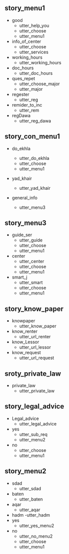 ## story_menu1
* good
  - utter_help_you
  - utter_choose
  - utter_menu1
* info_of_center
  - utter_choose
  - utter_services
* working_hours
  - utter_working_hours  
* doc_hours  
  - utter_doc_hours
* ques_repet
  - utter_choose_major
  - utter_major
* regester
  - utter_reg 
* remider_to_inc
  - utter_rem
* regDawa
  - utter_reg_dawa      


## story_con_menu1 
* do_ekhla
  - utter_do_ekhla
  - utter_choose
  - utter_menu1
* yad_khair
  - utter_yad_khair
    
* general_info
  - utter_menu3

## story_menu3
* guide_ser
  - utter_guide
  - utter_choose
  - utter_menu1
* center
  - utter_center
  - utter_choose
  - utter_menu1
* smart_j 
  - utter_smart 
  - utter_choose
  - utter_menu1


## story_know_paper
* knowpaper
  - utter_know_paper
* know_renter
  - utter_url_renter
* know_Lessor
  - utter_url_lessor
* know_request
  - utter_url_request 

## sroty_private_law
* private_law
  - utter_private_law

## story_legal_advice
* Legal_advice
  - utter_legal_advice
* yes 
  - utter_sub_req
  - utter_menu2
* no
  - utter_choose
  - utter_menu1

## story_menu2
* sdad
  - utter_sdad
* baten
  - utter_baten
* aqar
  - utter_aqar 
* hadm
  -utter_hadm
* yes
  - utter_yes_menu2
* no
  - utter_no_menu2    
  - utter_choose
  - utter_menu1

       
<!-- ## proSeizure_Scenario
* pro_seizure
  - utter_pro_seizure

## petition_request_Scenario
* petition_request
  - utter_petition_request

## request for om
* request_for_omission
  - utter_request_for_omission

## working hours 
* working_hours
  - utter_working_hours

## doc hours
* doc_hours
  - utter_doc_hours

## customer services 
* c_s
  - utter_c_s

## open case
* open_case
  - utter_open_case

## legal consultation 
* legal_cons
  - utter_legal_cons

## payment for case
* payment_for_case
  - utter_payment_for_case

## invalid login
* invalid_login
  - utter_invalid_login

## bye bye
* bye_bye
  - utter_bye_bye

## hello
* hi_hi
  - utter_hi_hi

## Application Status 
* Application_Status
  - utter_ApplicationStatus
* Sample_of_App_Num{"AppNum":"56565"}
  - utter_Application_Status_Answer

## Name
* Name
  - utter_Name

## About RDC
* about_RDC
  - utter_about_RDC

## Comment 
* comment
  - utter_comment

## Customer Service 
* Customer_Service 
  - utter_Customer_Service

## Requests
* Requests
  - utter_request

## My Case
* my_case
  - utter_my_case

## Register_Story
* reg 
  - utter_register

## Cost 
* cost
  - utter_cost

## Access 
* access 
  - utter_access

## Access2 
* access2
  - utter_access2

## Access to case
* access_to_case
  - utter_access_to_case

<!-- ## Dispute Claim
* dispute_claim
  - utter_dispute_claim -->

<!-- ## request_story
* request{"request":"دعوى التنفيذ"} 
  - action_request

## claim_story
* claim{"claim":"الاستئنافية"} 
  - action_claim   --> 